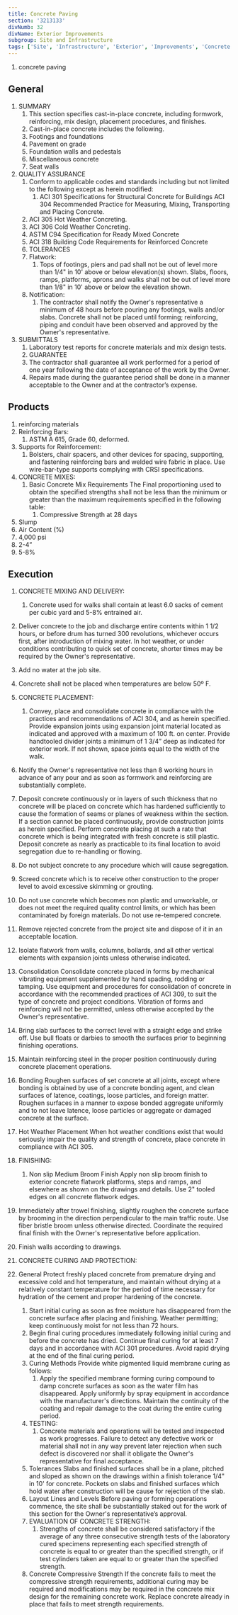 ```yaml
---
title: Concrete Paving
section: '3213133'
divNumb: 32
divName: Exterior Improvements
subgroup: Site and Infrastructure
tags: ['Site', 'Infrastructure', 'Exterior', 'Improvements', 'Concrete', 'Paving']
---
```



   1. concrete paving

## General

1. SUMMARY
   1. This section specifies cast-in-place concrete, including formwork, reinforcing, mix design, placement procedures, and finishes.
   1. Cast-in-place concrete includes the following.
   1. Footings and foundations
   1. Pavement on grade
   1. Foundation walls and pedestals
   1. Miscellaneous concrete
   1. Seat walls 
1. QUALITY ASSURANCE
   1. Conform to applicable codes and standards including but not limited to the following except as herein modified:
      1. ACI 301 Specifications for Structural Concrete for Buildings ACI 304 Recommended Practice for Measuring, Mixing, Transporting and Placing Concrete.
   1. ACI 305 Hot Weather Concreting.
   1. ACI 306 Cold Weather Concreting.
   1. ASTM C94 Specification for Ready Mixed Concrete
   1. ACI 318 Building Code Requirements for Reinforced Concrete
   1. TOLERANCES
   1. Flatwork:
      1. Tops of footings, piers and pad shall not be out of level more than 1/4" in 10' above or below elevation(s) shown. Slabs, floors, ramps, platforms, aprons and walks shall not be out of level more than 1/8" in 10' above or below the elevation shown.
   1. Notification:
      1. The contractor shall notify the Owner's representative a minimum of 48 hours before pouring any footings, walls and/or slabs. Concrete shall not be placed until forming; reinforcing, piping and conduit have been observed and approved by the Owner's representative.
1. SUBMITTALS
   1. Laboratory test reports for concrete materials and mix design tests.
   1. GUARANTEE
   1. The contractor shall guarantee all work performed for a period of one year following the date of acceptance of the work by the Owner. 
   1. Repairs made during the guarantee period shall be done in a manner acceptable to the Owner and at the contractor’s expense.

## Products

   1. reinforcing materials
   1. Reinforcing Bars:
      1. ASTM A 615, Grade 60, deformed.
   1. Supports for Reinforcement:
      1. Bolsters, chair spacers, and other devices for spacing, supporting, and fastening reinforcing bars and welded wire fabric in place. Use wire-bar-type supports complying with CRSI specifications.
   1. CONCRETE MIXES:
      1. Basic Concrete Mix Requirements The Final proportioning used to obtain the specified strengths shall not be less than the minimum or greater than the maximum requirements specified in the following table:
            1. Compressive Strength at 28 days
   1. Slump
   1. Air Content (%)
   1. 4,000 psi
   1. 2-4”
   1. 5-8%

## Execution

   1. CONCRETE MIXING AND DELIVERY:
      1. Concrete used for walks shall contain at least 6.0 sacks of cement per cubic yard and 5-8% entrained air.
   1. Deliver concrete to the job and discharge entire contents within 1 1/2 hours, or before drum has turned 300 revolutions, whichever occurs first, after introduction of mixing water. In hot weather, or under conditions contributing to quick set of concrete, shorter times may be required by the Owner's representative.
   1. Add no water at the job site.
   1. Concrete shall not be placed when temperatures are below 50º F.
   1. CONCRETE PLACEMENT:
      1. Convey, place and consolidate concrete in compliance with the practices and recommendations of ACI 304, and as herein specified. Provide expansion joints using expansion joint material located as indicated and approved with a maximum of 100 ft. on center. Provide handtooled divider joints a minimum of 1 3/4” deep as indicated for exterior work. If not shown, space joints equal to the width of the walk.
   1. Notify the Owner's representative not less than 8 working hours in advance of any pour and as soon as formwork and reinforcing are substantially complete.
   1. Deposit concrete continuously or in layers of such thickness that no concrete will be placed on concrete which has hardened sufficiently to cause the formation of seams or planes of weakness within the section. If a section cannot be placed continuously, provide construction joints as herein specified. Perform concrete placing at such a rate that concrete which is being integrated with fresh concrete is still plastic. Deposit concrete as nearly as practicable to its final location to avoid segregation due to re-handling or flowing.
   1. Do not subject concrete to any procedure which will cause segregation.
   1. Screed concrete which is to receive other construction to the proper level to avoid excessive skimming or grouting.
   1. Do not use concrete which becomes non plastic and unworkable, or does not meet the required quality control limits, or which has been contaminated by foreign materials. Do not use re-tempered concrete.
   1. Remove rejected concrete from the project site and dispose of it in an acceptable location.
   1. Isolate flatwork from walls, columns, bollards, and all other vertical elements with expansion joints unless otherwise indicated.
   1. Consolidation Consolidate concrete placed in forms by mechanical vibrating equipment supplemented by hand spading, rodding or tamping. Use equipment and procedures for consolidation of concrete in accordance with the recommended practices of ACI 309, to suit the type of concrete and project conditions. Vibration of forms and reinforcing will not be permitted, unless otherwise accepted by the Owner's representative.
   1. Bring slab surfaces to the correct level with a straight edge and strike off. Use bull floats or darbies to smooth the surfaces prior to beginning finishing operations.
   1. Maintain reinforcing steel in the proper position continuously during concrete placement operations.
   1. Bonding Roughen surfaces of set concrete at all joints, except where bonding is obtained by use of a concrete bonding agent, and clean surfaces of latence, coatings, loose particles, and foreign matter. Roughen surfaces in a manner to expose bonded aggregate uniformly and to not leave latence, loose particles or aggregate or damaged concrete at the surface.
   1. Hot Weather Placement When hot weather conditions exist that would seriously impair the quality and strength of concrete, place concrete in compliance with ACI 305.
   1. FINISHING:
      1. Non slip Medium Broom Finish Apply non slip broom finish to exterior concrete flatwork platforms, steps and ramps, and elsewhere as shown on the drawings and details. Use 2" tooled edges on all concrete flatwork edges. 
   1. Immediately after trowel finishing, slightly roughen the concrete surface by brooming in the direction perpendicular to the main traffic route. Use fiber bristle broom unless otherwise directed. Coordinate the required final finish with the Owner's representative before application.
   1. Finish walls according to drawings.
   1. CONCRETE CURING AND PROTECTION:

1. General
 Protect freshly placed concrete from premature drying and excessive cold and hot temperature, and maintain without drying at a relatively constant temperature for the period of time necessary for hydration of the cement and proper hardening of the concrete.
   1. Start initial curing as soon as free moisture has disappeared from the concrete surface after placing and finishing. Weather permitting; keep continuously moist for not less than 72 hours.
   1. Begin final curing procedures immediately following initial curing and before the concrete has dried. Continue final curing for at least 7 days and in accordance with ACI 301 procedures. Avoid rapid drying at the end of the final curing period.
   1. Curing Methods Provide white pigmented liquid membrane curing as follows:
      1. Apply the specified membrane forming curing compound to damp concrete surfaces as soon as the water film has disappeared. Apply uniformly by spray equipment in accordance with the manufacturer's directions. Maintain the continuity of the coating and repair damage to the coat during the entire curing period.
   1. TESTING:
      1. Concrete materials and operations will be tested and inspected as work progresses. Failure to detect any defective work or material shall not in any way prevent later rejection when such defect is discovered nor shall it obligate the Owner's representative for final acceptance.
   1. Tolerances Slabs and finished surfaces shall be in a plane, pitched and sloped as shown on the drawings within a finish tolerance 1/4" in 10' for concrete. Pockets on slabs and finished surfaces which hold water after construction will be cause for rejection of the slab.
   1. Layout Lines and Levels Before paving or forming operations commence, the site shall be substantially staked out for the work of this section for the Owner's representative’s approval.
   1. EVALUATION OF CONCRETE STRENGTH:
      1. Strengths of concrete shall be considered satisfactory if the average of any three consecutive strength tests of the laboratory cured specimens representing each specified strength of concrete is equal to or greater than the specified strength, or if test cylinders taken are equal to or greater than the specified strength.
   1. Concrete Compressive Strength If the concrete fails to meet the compressive strength requirements, additional curing may be required and modifications may be required in the concrete mix design for the remaining concrete work. Replace concrete already in place that fails to meet strength requirements.
   

